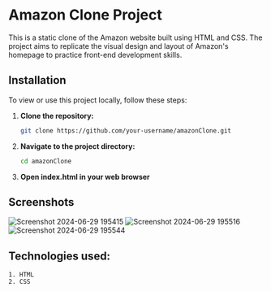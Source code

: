 # Amazon Clone Project

This is a static clone of the Amazon website built using HTML and CSS. The project aims to replicate the visual design and layout of Amazon's homepage to practice front-end development skills.

## Installation

To view or use this project locally, follow these steps:

1. **Clone the repository:**
   ```bash
   git clone https://github.com/your-username/amazonClone.git

2. **Navigate to the project directory:**
    ```bash
    cd amazonClone

3. **Open index.html in your web browser**


## Screenshots
![Screenshot 2024-06-29 195415](https://github.com/KUMARIPAYALBEHERA/amazonClone/assets/173555901/1b2c5c41-3378-4fde-9779-ea1d1a705921)
![Screenshot 2024-06-29 195516](https://github.com/KUMARIPAYALBEHERA/amazonClone/assets/173555901/d2333755-83ca-44c4-b13c-25e8ffda1524)
![Screenshot 2024-06-29 195544](https://github.com/KUMARIPAYALBEHERA/amazonClone/assets/173555901/2a9de8f2-f7ef-4395-bd04-f5e8ece07645)
## Technologies used:


    1. HTML
    2. CSS 
